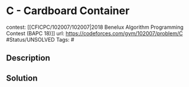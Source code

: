 # C - Cardboard Container

contest: [[CFICPC/102007/102007|2018 Benelux Algorithm Programming Contest (BAPC 18)]]
url: https://codeforces.com/gym/102007/problem/C
#Status/UNSOLVED
Tags: #

## Description

## Solution

